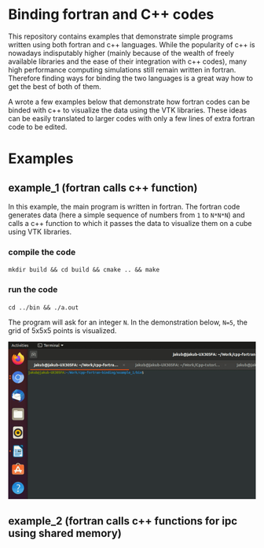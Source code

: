 # Binding fortran and C++ codes

This repository contains examples that demonstrate simple programs written using both fortran and c++ languages. While the popularity of c++ is nowadays indisputably higher (mainly because of the wealth of freely available libraries and the ease of their integration with c++ codes), many high performance computing simulations still remain written in fortran. Therefore finding ways for binding the two languages is a great way how to get the best of both of them.

A wrote a few examples below that demonstrate how fortran codes can be binded with c++ to visualize the data using the VTK libraries. These ideas can be easily translated to larger codes with only a few lines of extra fortran code to be edited. 

# Examples

## example_1 (fortran calls c++ function)
In this example, the main program is written in fortran. The fortran code generates data (here a simple sequence of numbers from `1` to `N*N*N`) and calls a c++ function to which it passes the data to visualize them on a cube using VTK libraries. 

### compile the code
`mkdir build && cd build && cmake .. && make`

### run the code
`cd ../bin && ./a.out`

The program will ask for an integer `N`. In the demonstration below, `N=5`, the grid of 5x5x5 points is visualized.

![](figures/example_1.gif)

## example_2 (fortran calls c++ functions for ipc using shared memory)

